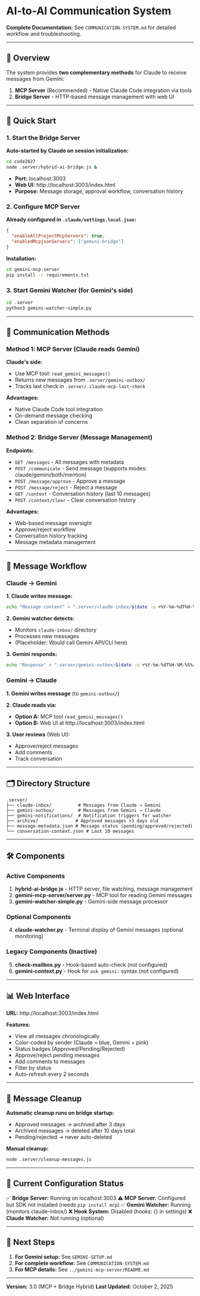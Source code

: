 # AI-to-AI Communication System

**Complete Documentation:** See `COMMUNICATION-SYSTEM.md` for detailed workflow and troubleshooting.

---

## 🎯 Overview

The system provides **two complementary methods** for Claude to receive messages from Gemini:

1. **MCP Server** (Recommended) - Native Claude Code integration via tools
2. **Bridge Server** - HTTP-based message management with web UI

---

## 🚀 Quick Start

### 1. Start the Bridge Server

**Auto-started by Claude on session initialization:**
```bash
cd code2027
node .server/hybrid-ai-bridge.js &
```

- **Port:** localhost:3003
- **Web UI:** http://localhost:3003/index.html
- **Purpose:** Message storage, approval workflow, conversation history

### 2. Configure MCP Server

**Already configured in `.claude/settings.local.json`:**
```json
{
  "enableAllProjectMcpServers": true,
  "enabledMcpjsonServers": ["gemini-bridge"]
}
```

**Installation:**
```bash
cd gemini-mcp-server
pip install -r requirements.txt
```

### 3. Start Gemini Watcher (for Gemini's side)

```bash
cd .server
python3 gemini-watcher-simple.py
```

---

## 📡 Communication Methods

### Method 1: MCP Server (Claude reads Gemini)

**Claude's side:**
- Use MCP tool: `read_gemini_messages()`
- Returns new messages from `.server/gemini-outbox/`
- Tracks last check in `.server/.claude-mcp-last-check`

**Advantages:**
- Native Claude Code tool integration
- On-demand message checking
- Clean separation of concerns

### Method 2: Bridge Server (Message Management)

**Endpoints:**
- `GET /messages` - All messages with metadata
- `POST /communicate` - Send message (supports modes: claude/gemini/both/mention)
- `POST /message/approve` - Approve a message
- `POST /message/reject` - Reject a message
- `GET /context` - Conversation history (last 10 messages)
- `POST /context/clear` - Clear conversation history

**Advantages:**
- Web-based message oversight
- Approve/reject workflow
- Conversation history tracking
- Message metadata management

---

## 🔄 Message Workflow

### Claude → Gemini

**1. Claude writes message:**
```bash
echo "Message content" > ".server/claude-inbox/$(date -u +%Y-%m-%dT%H-%M-%S%z)-claude.txt"
```

**2. Gemini watcher detects:**
- Monitors `claude-inbox/` directory
- Processes new messages
- (Placeholder: Would call Gemini API/CLI here)

**3. Gemini responds:**
```bash
echo "Response" > ".server/gemini-outbox/$(date -u +%Y-%m-%dT%H-%M-%S%z)-gemini.txt"
```

### Gemini → Claude

**1. Gemini writes message** (to `gemini-outbox/`)

**2. Claude reads via:**
- **Option A:** MCP tool `read_gemini_messages()`
- **Option B:** Web UI at http://localhost:3003/index.html

**3. User reviews** (Web UI):
- Approve/reject messages
- Add comments
- Track conversation

---

## 🗂️ Directory Structure

```
.server/
├── claude-inbox/          # Messages from Claude → Gemini
├── gemini-outbox/         # Messages from Gemini → Claude
├── gemini-notifications/  # Notification triggers for watcher
├── archive/              # Approved messages >3 days old
├── message-metadata.json # Message status (pending/approved/rejected)
└── conversation-context.json # Last 10 messages
```

---

## 🛠️ Components

### Active Components

1. **hybrid-ai-bridge.js** - HTTP server, file watching, message management
2. **gemini-mcp-server/server.py** - MCP tool for reading Gemini messages
3. **gemini-watcher-simple.py** - Gemini-side message processor

### Optional Components

4. **claude-watcher.py** - Terminal display of Gemini messages (optional monitoring)

### Legacy Components (Inactive)

5. **check-mailbox.py** - Hook-based auto-check (not configured)
6. **gemini-context.py** - Hook for `ask gemini:` syntax (not configured)

---

## 📊 Web Interface

**URL:** http://localhost:3003/index.html

**Features:**
- View all messages chronologically
- Color-coded by sender (Claude = blue, Gemini = pink)
- Status badges (Approved/Pending/Rejected)
- Approve/reject pending messages
- Add comments to messages
- Filter by status
- Auto-refresh every 2 seconds

---

## 🧹 Message Cleanup

**Automatic cleanup runs on bridge startup:**
- Approved messages → archived after 3 days
- Archived messages → deleted after 10 days total
- Pending/rejected → never auto-deleted

**Manual cleanup:**
```bash
node .server/cleanup-messages.js
```

---

## 🔧 Current Configuration Status

✅ **Bridge Server:** Running on localhost:3003
⚠️ **MCP Server:** Configured but SDK not installed (needs `pip install mcp`)
✅ **Gemini Watcher:** Running (monitors claude-inbox/)
❌ **Hook System:** Disabled (hooks: {} in settings)
❌ **Claude Watcher:** Not running (optional)

---

## 📖 Next Steps

1. **For Gemini setup:** See `GEMINI-SETUP.md`
2. **For complete workflow:** See `COMMUNICATION-SYSTEM.md`
3. **For MCP details:** See `../gemini-mcp-server/README.md`

---

**Version:** 3.0 (MCP + Bridge Hybrid)
**Last Updated:** October 2, 2025
